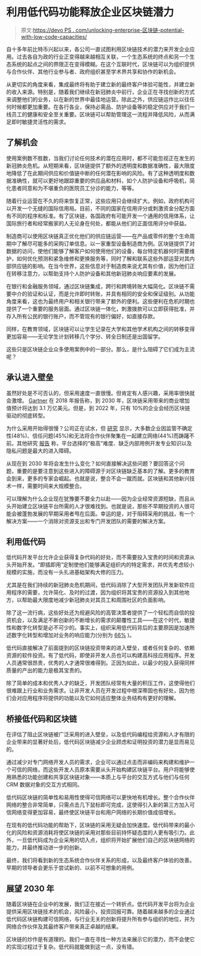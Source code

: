 # 利用低代码功能释放企业区块链潜力

> 原文:[https://devo PS . com/unlocking-enterprise-区块链-potential-with-low-code-capacities/](https://devops.com/unlocking-enterprise-blockchain-potential-with-low-code-capabilities/)

自十多年前比特币兴起以来，各公司一直试图利用区块链技术的潜力来开发企业应用。过去各自为政的行业正变得越来越相互关联，一个生态系统的终点和另一个生态系统的起点之间的界限正在变得模糊。在这个互联时代，区块链可以为组织提供与合作伙伴、其他行业参与者、政府组织甚至学术界共享和协作的新机会。

从更切实的角度来看，集成最终将有助于建立新的最终客户体验可能性，并建立新的收入来源。特别是，随着我们继续在新冠肺炎中前行，企业正在寻找创新的方式来调整他们的业务，以在新的世界中最佳地运营。除此之外，供应链运作比以往任何时候都更加重要。在各行各业，保持必需品、防护设备等的稳定供应对于我们一线员工的健康和安全至关重要。区块链可以帮助管理这一流程并降低风险，从而满足即时敏捷灵活性的需求。

## **了解机会**

使用案例数不胜数，当我们讨论任何技术的潜在应用时，都不可能忽视正在发生的新冠肺炎危机。从短期来看，区块链提供了额外的透明度和数据准确性，最大限度地降低了在此期间供应和价值链中断的任何潜在影响的风险。有了这种透明度和数据准确性，就可以更好地跟踪重要的供应品和材料，如个人防护设备和呼吸机，简化患者同意和为不堪重负的医院员工分诊的能力，等等。

随着行业运营在不久的将来恢复正常，这些应用只会继续扩大。例如，政府机构可以开发一个无缝的国际信用局。目前，不同的国家在信用评分或刺激资金分配方面有不同的程序和标准。有了区块链，各国政府有可能开发一个通用的信用体系，让国际旅行者和经常搬家的人无论身在何处，都能从他们的正面信用评分中获益。

制造商可以使用区块链真正优化他们的供应链运营——在产品或零件的整个生命周期中了解尽可能多的采购订单信息。以一家重型设备制造商为例。区块链提供了对数据的访问，使他们能够了解客户如何使用他们的设备，每台特定机器何时需要维护，如何优化预测和紧急维修和更换服务等，同时了解和联系这些外部运营对其内部供应链的影响。在当今世界，这些信息对于制造商来说尤其有价值，因为他们正在转移注意力，以帮助支持个人防护设备和其他新冠肺炎响应要素的发展。

在银行和金融服务领域，通过区块链集成，跨行和跨境转账大幅简化。区块链不需要中介的验证和认证，而是允许即时转账，并具有相同的安全和保证级别。从功能角度来看，这也为最终用户和相关银行带来了额外的便利。这些便利在危机时期也提供了一个重要的服务层面。通过区块链一体化，刺激拨款可以立即获得批准，并存入所有公民的银行账户，而不管现有的银行偏好，如直接存款。

同样，在教育领域，区块链可以让学生记录在大学和其他学术机构之间的转移变得更加容易——无论学生计划转移几个学分、转全日制还是出国留学。

这些只是区块链企业众多使用案例中的一部分。那么，是什么阻碍了它们成为主流呢？

## **承认进入壁垒**

虽然好处是不可否认的，但采用速度一直很慢。但肯定有人感兴趣，采用率很快就会激增。 [Gartner](https://www.gartner.com/en/doc/3869696-blockchain-based-transformation-a-gartner-trend-insight-report) 在 2018 年报告称，到 2030 年，区块链采用带来的商业增加值预计将达到 3.1 万亿美元。但是，到 2022 年，只有 10%的企业会经历区块链驱动的彻底转型。

为什么采用开始得很慢？公司正在试水，但 [研究](https://www.pwc.com/gx/en/issues/blockchain/blockchain-in-business.html) 显示，大多数企业因监管不确定性(48%)、信任问题(45%)和无法将合作伙伴聚集在一起建立网络(44%)而踌躇不前。其他研究 [报告](https://www.cognizant.com/blockchain-adoption-primary-research) 称，平台选择的“极高”难度、缺乏内部用例开发专业知识以及隐私问题是最大的进入障碍。

从现在到 2030 年将会发生什么变化？如何直接解决这些问题？要回答这个问题，重要的是要注意到这些进入的障碍源于对区块链缺乏基本的了解。更多的教育会到来，更多的专家会崛起。也就是说，整合不会一蹴而就。区块链和其他新兴技术一样，需要时间来大规模整合。

可以理解为什么企业现在犹豫要不要全力以赴——因为企业经常资源短缺，而且从头开始建立区块链平台所需的人才很难找到。也就是说，那些不早期投资的人很可能会被蓬勃发展的早期采用者甩在后面。幸运的是，对于阻碍采用的挑战，有一个解决方案——一个消除对资源支出和专门开发团队的需要的解决方案。

## **利用低代码**

低代码开发平台允许企业获得复杂代码的好处，而不需要投入宝贵的时间和资源从头开始开发。“即插即用”定制使他们能够满足组织内的特定需求，并优先考虑较小规模的实施，而没有一头扎进基础架构大修的压力。

尤其是在我们持续的新冠肺炎危机期间，低代码消除了大型开发团队开发新软件应用程序的需要，允许简化、及时的过渡，因为组织将其宝贵的资源投入到其他地方，以帮助最大限度地减少新冠肺炎对其员工和周围社区的负面影响。

除了这一流行病，这些好处还为规避风险的高管决策者提供了一个轻松而自信的投资机会，以及满足不断创新的不断增长的需求的颠覆性工具——在这个时代，敏捷性和数字化转型是必不可少的。事实上，组织采用低代码背后的主要原因是加速所述数字化转型和增加对业务的响应能力(分别为 [66%](https://www.outsystems.com/1/state-app-development-trends/) )。

低代码直接解决了前面提到的区块链投资带来的进入壁垒，或者任何复杂的、依赖资源的软件投资。有了低代码，即使非开发人员也可以构建高科技应用程序。开发人员通常很昂贵，优秀的人才通常很难得到。正因为如此，以最少的投入获得同样质量的产出的能力是极其宝贵的。

除了简单的成本和优秀人才的缺乏，开发团队经常有大量的积压工作，这使得他们很难跟上行业和业务需求。让非开发人员在开发过程中根深蒂固也有好处，因为他们会对应用程序将提供的功能以及它如何适应整体业务结构有更好的理解。

## **桥接低代码和区块链**

在评估了阻止区块链被广泛采用的进入壁垒，以及低代码编程给资源和人才有限的企业带来的显著好处后，低代码区块链减少企业顾虑和证明投资的潜力是显而易见的。

通过减少对专门网络开发人员的需求，企业可以通过点击而非编码来构建和维护一个可信的网络，而这些开发人员原本需要从头开始构建区块链平台。用户将能够使用熟悉的功能创建和共享区块链对象——本质上与平台的交互方式与他们与任何 CRM 数据对象的交互方式相同。

低代码区块链的简单性和易用性使得可信网络可以更快地有机增长。整个合作伙伴网络的整合非常简单，只需点击几下鼠标即可完成，这使得引入新的第三方加入可信网络变得更加容易，最终使区块链平台和用户网络的长期价值成倍增长。

在现有的低代码功能的帮助下，区块链的采用无疑会加快速度。低代码带来的最小化的风险和资源消耗将使区块链的采用对那些目前持怀疑态度的人更有吸引力。此外，一旦低代码成为企业采用的切入点，组织将开始扩展他们自己的区块链网络的能力，并最终推动进一步的创新。

最终，我们将看到新的生态系统合作伙伴关系的形成，以及最终客户体验的改善。早期的领导者会更乐于尝试新的、以前不可想象的用例。

## **展望 2030 年**

随着区块链在企业中的发展，我们正在接近一个转折点。低代码开发平台将为企业提供采用区块链技术的机会，风险最小，投资回报可靠。随着越来越多的企业通过低代码区块链构建可信网络，与行业无关的创新将提升所有参与组织的地位，并为网络合作伙伴及其最终客户带来真正卓越的结果。

区块链的炒作是有道理的。我们一直在寻找一种方法来展示它的潜力，而不会使它的实现过程过于复杂。低代码就能做到这一点，没有错。